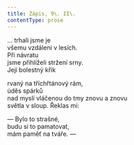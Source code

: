 ```yaml
---
title: Zápis, 9\. II\.
contentType: prose
---
```


… trhali jsme je  
všemu vzdáleni v lesích.  
Při návratu  
jsme přihlíželi stržení srny.  
Její bolestný křik

rvaný na tříchřtánový rám,  
úděs spárků  
nad myslí vláčenou do tmy znovu a znovu  
světla v sloup. Řeklas mi:

— Bylo to strašné,  
budu si to pamatovat,  
mám paměť na tváře. —
